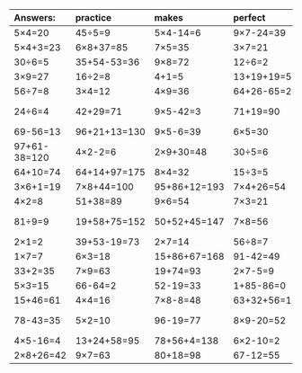 | Answers: | practice | makes | perfect | ! |
| :--- | :--- | :--- | :--- | :--- |
| 5×4=20 | 45÷5=9 | 5×4-14=6 | 9×7-24=39 | 42+21=63 | 
| 5×4+3=23 | 6×8+37=85 | 7×5=35 | 3×7=21 | 7×4=28 | 
| 30÷6=5 | 35+54-53=36 | 9×8=72 | 12÷6=2 | 2×8=16 | 
| 3×9=27 | 16÷2=8 | 4+1=5 | 13+19+19=51 | 2×7-10=4 | 
| 56÷7=8 | 3×4=12 | 4×9=36 | 64+26-65=25 | 14÷2=7 | 
| 24÷6=4 | 42+29=71 | 9×5-42=3 | 71+19=90 | 92+69-56=105 | 
| 69-56=13 | 96+21+13=130 | 9×5-6=39 | 6×5=30 | 40÷8=5 | 
| 97+61-38=120 | 4×2-2=6 | 2×9+30=48 | 30÷5=6 | 78-71=7 | 
| 64+10=74 | 64+14+97=175 | 8×4=32 | 15÷3=5 | 5×6=30 | 
| 3×6+1=19 | 7×8+44=100 | 95+86+12=193 | 7×4+26=54 | 46+18=64 | 
| 4×2=8 | 51+38=89 | 9×6=54 | 7×3=21 | 7×3-15=6 | 
| 81÷9=9 | 19+58+75=152 | 50+52+45=147 | 7×8=56 | 83+19-73=29 | 
| 2×1=2 | 39+53-19=73 | 2×7=14 | 56÷8=7 | 42+15=57 | 
| 1×7=7 | 6×3=18 | 15+86+67=168 | 91-42=49 | 4×4+82=98 | 
| 33+2=35 | 7×9=63 | 19+74=93 | 2×7-5=9 | 40+20=60 | 
| 5×3=15 | 66-64=2 | 52-19=33 | 1+85-86=0 | 5×9=45 | 
| 15+46=61 | 4×4=16 | 7×8-8=48 | 63+32+56=151 | 6×4=24 | 
| 78-43=35 | 5×2=10 | 96-19=77 | 8×9-20=52 | 88+22-81=29 | 
| 4×5-16=4 | 13+24+58=95 | 78+56+4=138 | 6×2-10=2 | 18÷2=9 | 
| 2×8+26=42 | 9×7=63 | 80+18=98 | 67-12=55 | 2×4=8 | 
